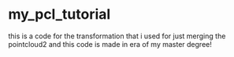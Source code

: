 # my_pcl_tutorial
this is a code for the transformation 
that i used for just merging the pointcloud2 
and this code is made in era of my master degree!
